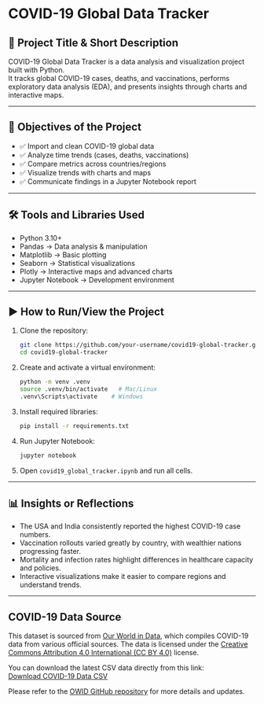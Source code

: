 
# COVID-19 Global Data Tracker

## 📌 Project Title & Short Description
COVID-19 Global Data Tracker is a data analysis and visualization project built with Python.  
It tracks global COVID-19 cases, deaths, and vaccinations, performs exploratory data analysis (EDA), and presents insights through charts and interactive maps.

---

## 🎯 Objectives of the Project
- ✅ Import and clean COVID-19 global data  
- ✅ Analyze time trends (cases, deaths, vaccinations)  
- ✅ Compare metrics across countries/regions  
- ✅ Visualize trends with charts and maps  
- ✅ Communicate findings in a Jupyter Notebook report  

---

## 🛠️ Tools and Libraries Used
- Python 3.10+  
- Pandas → Data analysis & manipulation  
- Matplotlib → Basic plotting  
- Seaborn → Statistical visualizations  
- Plotly → Interactive maps and advanced charts  
- Jupyter Notebook → Development environment  

---

## ▶️ How to Run/View the Project
1. Clone the repository:
   ```bash
   git clone https://github.com/your-username/covid19-global-tracker.git
   cd covid19-global-tracker
   ```

2. Create and activate a virtual environment:
   ```bash
   python -m venv .venv
   source .venv/bin/activate   # Mac/Linux
   .venv\Scripts\activate    # Windows
   ```

3. Install required libraries:
   ```bash
   pip install -r requirements.txt
   ```

4. Run Jupyter Notebook:
   ```bash
   jupyter notebook
   ```

5. Open `covid19_global_tracker.ipynb` and run all cells.

---

## 📊 Insights or Reflections
- The USA and India consistently reported the highest COVID-19 case numbers.  
- Vaccination rollouts varied greatly by country, with wealthier nations progressing faster.  
- Mortality and infection rates highlight differences in healthcare capacity and policies.  
- Interactive visualizations make it easier to compare regions and understand trends.  

---
## COVID-19 Data Source

This dataset is sourced from [Our World in Data](https://ourworldindata.org/covid-cases), which compiles COVID-19 data from various official sources. The data is licensed under the [Creative Commons Attribution 4.0 International (CC BY 4.0)](https://creativecommons.org/licenses/by/4.0/) license.

You can download the latest CSV data directly from this link:  
[Download COVID-19 Data CSV](https://github.com/owid/covid-19-data/raw/master/public/data/owid-covid-data.csv)

Please refer to the [OWID GitHub repository](https://github.com/owid/covid-19-data) for more details and updates.


